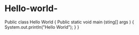 # Hello-world-
Public class Hello World
{
Public static void main (sting[] args )
{
System.out.println("Hello World");
}
}
